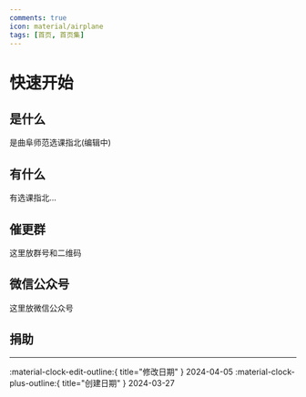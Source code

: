 ```yaml
---
comments: true
icon: material/airplane
tags: [首页, 首页集]
---
```


# 快速开始

## 是什么

是曲阜师范选课指北(编辑中)

## 有什么

有选课指北...

## 催更群

这里放群号和二维码

## 微信公众号

这里放微信公众号

## 捐助


---

:material-clock-edit-outline:{ title="修改日期" } 2024-04-05
:material-clock-plus-outline:{ title="创建日期" } 2024-03-27
